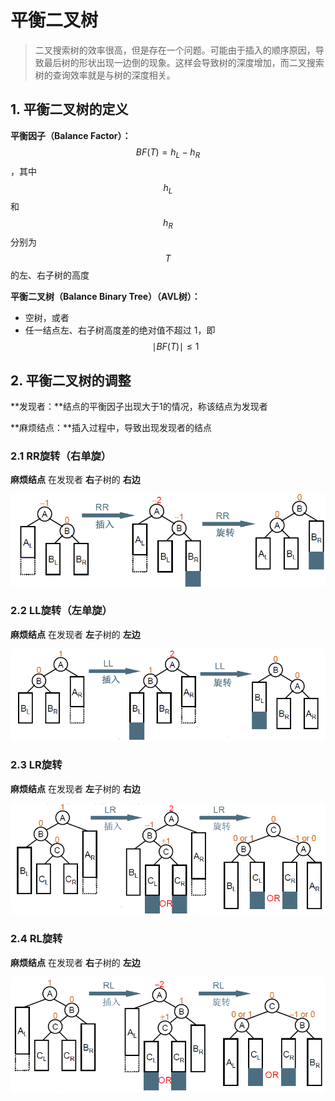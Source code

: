 # 平衡二叉树

> 二叉搜索树的效率很高，但是存在一个问题。可能由于插入的顺序原因，导致最后树的形状出现一边倒的现象。这样会导致树的深度增加，而二叉搜索树的查询效率就是与树的深度相关。

## 1. 平衡二叉树的定义

**平衡因子（Balance Factor）：** $$BF(T) = h_L - h_R$$ ，其中 $$h_L$$ 和 $$h_R$$ 分别为 $$T$$ 的左、右子树的高度

**平衡二叉树（Balance Binary Tree）（AVL树）：**

* 空树，或者
* 任一结点左、右子树高度差的绝对值不超过 1，即 $$\mid BF(T) \mid \le 1$$ 

## 2. 平衡二叉树的调整

**发现者：**结点的平衡因子出现大于1的情况，称该结点为发现者

**麻烦结点：**插入过程中，导致出现发现者的结点

### 2.1 RR旋转（右单旋）

**麻烦结点** 在发现者 **右**子树的 **右边**

![](../.gitbook/assets/image%20%285%29.png)

### 2.2 LL旋转（左单旋）

**麻烦结点** 在发现者 **左**子树的 **左边**

![](../.gitbook/assets/image%20%282%29.png)

### 2.3 LR旋转

**麻烦结点** 在发现者 **左**子树的 **右边**

![](../.gitbook/assets/image%20%2811%29.png)

### 2.4 RL旋转

**麻烦结点** 在发现者 **右**子树的 **左边**

![](../.gitbook/assets/image%20%283%29.png)

